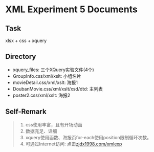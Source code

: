 # XML Experiment 5 Documents

## Task
xlsx + css + xquery
## Directory
   * xquery_files: 三个XQuery实验文件(4个)
   * GroupInfo.css/xml/xslt: 小组名片
   * movieDetail.css/xml/xslt: 海报1
   * DoubanMovie.css/xml/xslt/xsd/dtd: 主列表
   * poster2.css/xml/xslt: 海报2 
## Self-Remark
> 1. css使用丰富，且有开场动画
> 2. 数据充足、详细
> 3. xquery使用函数、海报页for-each使用position限制循环次数。
> 4. 可通过Internet访问: 点击[zjdx1998.com/xmlexp](zjdx1998.com/xmlexp)